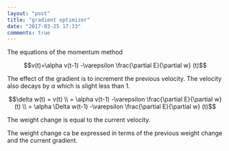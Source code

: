 ```yaml
---
layout: "post"
title: "gradient optimizer"
date: "2017-03-25 17:33"
comments: true
---
```


The equations of the momentum method

$$v(t)=\alpha v(t-1) -\varepsilon \frac{\partial E}{\partial w} (t)$$

The effect of the gradient is to increment the previous velocity. The velocity also decays by $\alpha$ which is slight less than 1.

$$\delta w(t) = v(t) \\
 = \alpha v(t-1) -\varepsilon \frac{\partial E}{\partial w} (t) \\
 = \alpha \Delta w(t-1) -\varepsilon \frac{\partial E}{\partial w} (t)$$

The weight change is equal to the current velocity.

The weight change ca be expressed in terms of the previous weight change and the current gradient.
